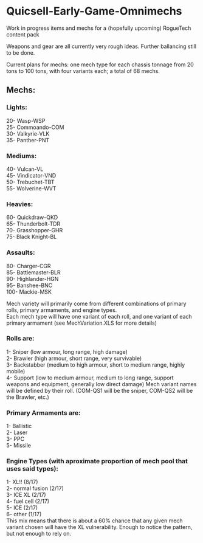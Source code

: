 # Quicsell-Early-Game-Omnimechs
 
Work in progress items and mechs for a (hopefully upcoming) RogueTech content pack

Weapons and gear are all currently very rough ideas. Further ballancing still to be done.

Current plans for mechs: one mech type for each chassis tonnage from 20 tons to 100 tons, with four variants each; a total of 68 mechs.

## Mechs:  
### Lights:   
20- Wasp-WSP  
25- Commoando-COM  
30- Valkyrie-VLK  
35- Panther-PNT  
### Mediums:  
40- Vulcan-VL  
45- Vindicator-VND  
50- Trebuchet-TBT  
55- Wolverine-WVT  
### Heavies:  
60- Quickdraw-QKD  
65- Thunderbolt-TDR  
70- Grasshopper-GHR  
75- Black Knight-BL  
### Assaults:  
80- Charger-CGR  
85- Battlemaster-BLR  
90- Highlander-HGN  
95- Banshee-BNC  
100- Mackie-MSK  

Mech variety will primarily come from different combinations of primary rolls, primary armaments, and engine types.  
Each mech type will have one variant of each roll, and one variant of each primary armament (see MechVariation.XLS for more details)

### Rolls are:  
1- Sniper (low armour, long range, high damage)  
2- Brawler (high armour, short range, very survivable)  
3- Backstabber (medium to high armour, short to medium range, highly mobile)  
4- Support (low to medium armour, medium to long range, support weapons and equipment, generally low direct damage)
Mech variant names will be defined by their roll. (COM-QS1 will be the sniper, COM-QS2 will be the Brawler, etc.)

### Primary Armaments are:  
1- Ballistic  
2- Laser  
3- PPC  
5- Missile  

### Engine Types (with aproximate proportion of mech pool that uses said types):  
1- XL!! (8/17)  
2- normal fusion (2/17)  
3- ICE XL (2/17)  
4- fuel cell (2/17)  
5- ICE (2/17)  
6- other (1/17)  
This mix means that there is about a 60% chance that any given mech variant chosen will have the XL vulnerability. Enough to notice the pattern, but not enough to rely on.
